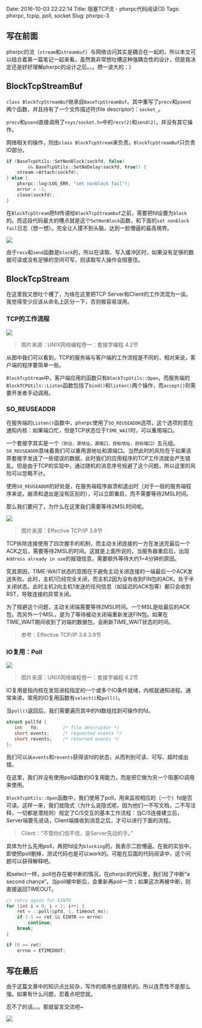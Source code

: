 Date: 2016-10-03 22:22:14
Title: 阻塞TCP流 - phxrpc代码阅读(3)
Tags: phxrpc, tcpip, poll, socket
Slug: phxrpc-3

## 写在前面

phxrpc的流（`stream`和`streambuf`）与网络访问其实是耦合在一起的，所以本文可以结合着第一篇笔记一起来看。虽然我非常想吐槽这种强耦合性的设计，但是我决定还是好好理解phxrpc的设计之后。。。攒一波大的：）

## BlockTcpStreamBuf

`class BlockTcpStreamBuf`继承自`BaseTcpStreamBuf`。其中重写了`precv`和`psend`两个函数，并且持有了一个文件描述符(file descriptor)：`socket_`。

`precv`和`psend`直接调用了`<sys/socket.h>`中的`recv(2)`和`send(2)`，并没有其它操作。

网络相关的操作，则由`class BlockTcpStream`来负责。`BlockTcpStreamBuf`只负责IO部分。

```cpp
if (BaseTcpUtils::SetNonBlock(sockfd, false)
        && BaseTcpUtils::SetNoDelay(sockfd, true)) {
    stream->Attach(sockfd);
} else {
    phxrpc::log(LOG_ERR, "set nonblock fail");
    error = -1;
    close(sockfd);
}
```

在`BlockTcpStream`把fd传递给`BlockTcpStreambuf`之前，需要把fd设置为`block`的。而这段代码最大的槽点就是这个`SetNonBlock`函数，和下面的`set nonblock fail`日志（想一想）。完全让人摸不到头脑，达到一脸懵逼的最高境界。

![](http://wizmann-pic.qiniudn.com/16-10-3/87163832.jpg)

由于`recv`和`send`函数是`block`的，所以在读取、写入缓冲区时，如果没有足够的数据可读或没有足够的空间可写，则读取写入操作会阻塞住。

## BlockTcpStream

在这里我又想吐个槽了，为啥在这里把TCP Server和Client的工作流混为一谈。我觉得至少应该从命名上区分一下，否则极容易误用。

### TCP的工作流程

![](http://wizmann-pic.qiniudn.com/16-10-3/92621506.jpg)

> 图片来源：UNIX网络编程卷一：套接字编程 4.2节

从图中我们可以看到，TCP的服务端与客户端的工作流程是不同的，相对来说，客户端的程序要简单一些。

`BlockTcpStream`中，客户端应用的函数只有`BlockTcpUtils::Open`，而服务端的`BlockTCPUtils::Listen`函数包括了`bind()`和`listen()`两个操作，而`accept()`则需要开发者手动调用。

### SO_REUSEADDR

在服务端的`Listen()`函数中，phxrpc使用了`SO_REUSEADDR`选项，这个选项的意在通知内核：如果端口忙，但是TCP状态位于`TIME_WAIT`时，可以重用端口。

一个套接字其实是一个`（协议，源地址，源端口，目标地址，目标端口）`五元组。`SO_REUSEADDR`意味着我们可以重用源地址和源端口。当然此时的风险在于如果该原套接字发送了一些错误的数据，此时我们的应用程序的TCP工作流就会产生错乱。但是由于TCP的实现中，通过随机的消息序号规避了这个问题，所以这里的风险可以忽略不计。

使用`SO_REUSEADDR`的好处是，在服务端程序崩溃和退出时（对于一般的服务端程序来说，崩溃和退出是没有区别的），可以立即重启，而不需要等待2MSL时间。

那么我们要问了，为什么在这里我们需要等待2MSL时间呢。

![](http://wizmann-pic.qiniudn.com/16-10-3/33186679.jpg)

> 图片来源：Effective TCP/IP 3.8节

TCP拆除连接使用了四次握手的机制，而主动关闭连接的一方在发送完最后一个ACK之后，需要等待2MSL的时间。这就是上面所说的，当服务器重启后，出现`Address already in use`的报错信息，需要额外等待大约1~4分钟的原因。

究其原因，TIME-WAIT状态的意图在于避免主动关闭连接的一端最后一个ACK发送失败。此时，主机1已经完全关闭，而主机2因为没有收到FIN包的ACK，处于半关闭状态。此时主机2向主机1发送的任何信息（如延迟的ACK包等）都只会收到RST，导致连接的异常关闭。

为了规避这个问题，主动关闭端需要等待2MSL时间。一个MSL是给最后的ACK包，而另外一个MSL，是为了等待被动关闭端重新发送FIN包。如果在TIME_WAIT期间收到了对端的数据包，会刷新TIME_WAIT状态的时间。

> 参考：Effective TCP/IP 3.8 3.9节

### IO复用：Poll

![](http://wizmann-pic.qiniudn.com/16-10-3/84501111.jpg)

> 图片来源：UNIX网络编程卷一：套接字编程 6.2节

IO复用是指内核在发现进程指定的一个或多个IO条件就绪，内核就通知进程。通常来讲，常用的IO复用函数有`select()`和`poll()`。

当`poll()`返回后，我们需要遍历其中的fd数组找到可操作的fd。

```cpp
struct pollfd {
   int   fd;         /* file descriptor */
   short events;     /* requested events */
   short revents;    /* returned events */
};
```

我们可以从`events`和`revents`获得该fd的状态，从而判别可读、可写、超时或出错。

在这里，我们并没有使用poll函数的IO复用能力，而是把它做为另一个阻塞IO调用来使用。

`BlockTcpUtils::Open`函数中，我们使用了poll，用来监视相应的（一个）fd是否可读。这样一来，我们就隐式（为什么说隐式呢，因为他们一不写文档，二不写注释，一切都是潜规则）规定了C/S交互的基本工作流程：当C/S连接建立后，Server端要先说话，Client端接收到消息之后，才可以进行下面的流程。

> Client：“不管你们信不信，是Server先动的手。”

具体为什么先用poll，再把fd设为`blocking`的，我表示二脸懵逼。在我的实验中，即使把poll删掉，测试代码也是可以work的。可能在后面的代码阅读中，这个问题可以获得解释吧。

和select一样，poll也存在被中断的情况，在phxrpc的代码里，我们给了中断“a second chance”。当poll被中断后，会重新再poll一次；如果这次再被中断，则直接返回TIMEOUT。

```cpp
// retry again for EINTR
for (int i = 0; i < 2; i++) {
    ret = ::poll(&pfd, 1, timeout_ms);
    if (-1 == ret && EINTR == errno)
        continue;
    break;
}

if (0 == ret)
    errno = ETIMEDOUT;
```

## 写在最后

由于这篇文章中的知识点比较杂，写作的顺序也是随机的。所以连贯性不是那么强。如果有什么问题，忍着点吧您就。

忍不了的话。。。那就留言交流吧~


![](http://wizmann-pic.qiniudn.com/16-10-3/42112021.jpg)
